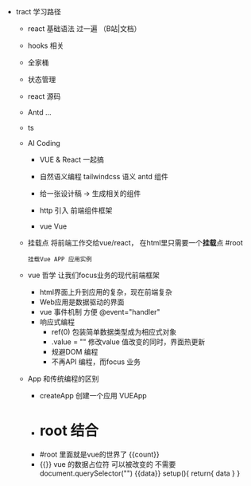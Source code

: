 - tract 学习路径
  - react 基础语法 过一遍 （B站|文档）
  - hooks 相关
  - 全家桶
  - 状态管理
  - react 源码
  - Antd   ...
  - ts

  - AI Coding 
    - VUE & React 一起搞
    - 自然语义编程
      tailwindcss 语义 
      antd  组件

    - 给一张设计稿  -> 生成相关的组件

    - http 引入 前端组件框架
    - vue 
      Vue 


  - 挂载点
    将前端工作交给vue/react， 在html里只需要一个**挂载**点  #root


        挂载Vue APP 应用实例

  - vue 哲学   让我们focus业务的现代前端框架
    - html界面上升到应用的复杂，现在前端复杂
    - Web应用是数据驱动的界面
    - vue 事件机制 方便 @event="handler"
    - 响应式编程
        - ref(0) 包装简单数据类型成为相应式对象
        - .value = "" 修改value  值改变的同时，界面热更新
        - 规避DOM 编程
        - 不再API 编程，而focus 业务
  - App 和传统编程的区别
    - createApp 创建一个应用 VUEApp
    - # root 结合
    - #root 里面就是vue的世界了
    {{count}}
    - {{}}  vue 的数据占位符
    可以被改变的
    不需要document.querySelector("")
    {{data}}
    setup(){
      return{
        data
      }
    }